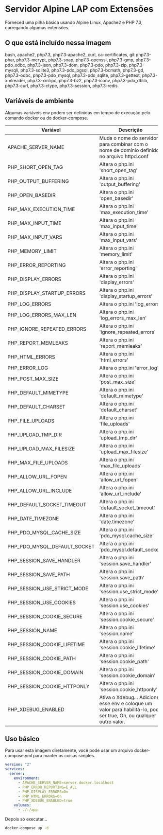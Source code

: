 # Servidor Alpine LAP com Extensões

Forneced uma pilha básica usando Alpine Linux, Apache2 e PHP 7.3, carregando algumas extensões.

## O que está incluído nessa imagem

bash, apache2, php7.3, php7.3-apache2, curl, ca-certificates, git php7.3-phar, php7.3-mcrypt, php7.3-soap, php7.3-openssl, php7.3-gmp, php7.3-pdo_odbc, php7.3-json, php7.3-dom, php7.3-pdo, php7.3-zip, php7.3-mysqli, php7.3-sqlite3, php7.3-pdo_pgsql, php7.3-bcmath, php7.3-gd, php7.3-odbc, php7.3-pdo_mysql, php7.3-pdo_sqlite, php7.3-gettext, php7.3-xmlreader, php7.3-xmlrpc, php7.3-bz2, php7.3-iconv, php7.3-pdo_dblib, php7.3-curl, php7.3-ctype, php7.3-session, php7.3-redis.


## Variáveis de ambiente

Algumas variáveis env podem ser definidas em tempo de execução pelo comando docker ou do docker-compose.

| Variável 	                    | Descrição 	|
|----------	                    |-----------	|
| APACHE_SERVER_NAME            | Muda o nome do servidor para combinar com o nome de domínio definido no arquivo httpd.conf |
| PHP_SHORT_OPEN_TAG            | Altera o php.ini 'short_open_tag' |
| PHP_OUTPUT_BUFFERING          | Altera o php.ini 'output_buffering' |
| PHP_OPEN_BASEDIR              | Altera o php.ini 'open_basedir' |
| PHP_MAX_EXECUTION_TIME        | Altera o php.ini 'max_execution_time' |
| PHP_MAX_INPUT_TIME            | Altera o php.ini 'max_input_time' |
| PHP_MAX_INPUT_VARS            | Altera o php.ini 'max_input_vars' |
| PHP_MEMORY_LIMIT              | Altera o php.ini 'memory_limit' |
| PHP_ERROR_REPORTING           | Altera o php.ini 'error_reporting' |
| PHP_DISPLAY_ERRORS            | Altera o php.ini 'display_errors' |
| PHP_DISPLAY_STARTUP_ERRORS    | Altera o php.ini 'display_startup_errors' |
| PHP_LOG_ERRORS                | Altera o php.ini 'log_errors' |
| PHP_LOG_ERRORS_MAX_LEN        | Altera o php.ini 'log_errors_max_len' |
| PHP_IGNORE_REPEATED_ERRORS    | Altera o php.ini 'ignore_repeated_errors' |
| PHP_REPORT_MEMLEAKS           | Altera o php.ini 'report_memleaks' |
| PHP_HTML_ERRORS               | Altera o php.ini 'html_errors' |
| PHP_ERROR_LOG                 | Altera o php.ini 'error_log' |
| PHP_POST_MAX_SIZE             | Altera o php.ini 'post_max_size' |
| PHP_DEFAULT_MIMETYPE          | Altera o php.ini 'default_mimetype' |
| PHP_DEFAULT_CHARSET           | Altera o php.ini 'default_charset' |
| PHP_FILE_UPLOADS              | Altera o php.ini 'file_uploads' |
| PHP_UPLOAD_TMP_DIR            | Altera o php.ini 'upload_tmp_dir' |
| PHP_UPLOAD_MAX_FILESIZE       | Altera o php.ini 'upload_max_filesize' |
| PHP_MAX_FILE_UPLOADS          | Altera o php.ini 'max_file_uploads' |
| PHP_ALLOW_URL_FOPEN           | Altera o php.ini 'allow_url_fopen' |
| PHP_ALLOW_URL_INCLUDE         | Altera o php.ini 'allow_url_include' |
| PHP_DEFAULT_SOCKET_TIMEOUT    | Altera o php.ini 'default_socket_timeout' |
| PHP_DATE_TIMEZONE             | Altera o php.ini 'date.timezone' |
| PHP_PDO_MYSQL_CACHE_SIZE      | Altera o php.ini 'pdo_mysql.cache_size' |
| PHP_PDO_MYSQL_DEFAULT_SOCKET  | Altera o php.ini 'pdo_mysql.default_socket' |
| PHP_SESSION_SAVE_HANDLER      | Altera o php.ini 'session.save_handler' |
| PHP_SESSION_SAVE_PATH         | Altera o php.ini 'session.save_path' |
| PHP_SESSION_USE_STRICT_MODE   | Altera o php.ini 'session.use_strict_mode' |
| PHP_SESSION_USE_COOKIES       | Altera o php.ini 'session.use_cookies' |
| PHP_SESSION_COOKIE_SECURE     | Altera o php.ini 'session.cookie_secure' |
| PHP_SESSION_NAME              | Altera o php.ini 'session.name' |
| PHP_SESSION_COOKIE_LIFETIME   | Altera o php.ini 'session.cookie_lifetime' |
| PHP_SESSION_COOKIE_PATH       | Altera o php.ini 'session.cookie_path' |
| PHP_SESSION_COOKIE_DOMAIN     | Altera o php.ini 'session.cookie_domain' |
| PHP_SESSION_COOKIE_HTTPONLY   | Altera o php.ini 'session.cookie_httponly' |
| PHP_XDEBUG_ENABLED            | Ativa o Xdebug... Adicione esse env e coloque um valor para habilitá-lo, pode ser true, On, ou qualquer outro valor. |

## Uso básico

Para usar esta imagem diretamente, você pode usar um arquivo docker-compose.yml para manter as coisas simples.

```yml
version: "2"
services:
  server:
    environment:
      - APACHE_SERVER_NAME=server.docker.localhost
      - PHP_ERROR_REPORTING=E_ALL
      - PHP_DISPLAY_ERRORS=On
      - PHP_HTML_ERRORS=On
      - PHP_XDEBUG_ENABLED=true
    volumes:
      - ./:/app
```

Depois só executar...

```bash
docker-compose up -d
```
